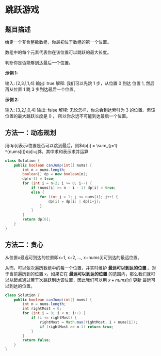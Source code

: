 # 跳跃游戏

## 题目描述

给定一个非负整数数组，你最初位于数组的第一个位置。

数组中的每个元素代表你在该位置可以跳跃的最大长度。

判断你是否能够到达最后一个位置。

**示例 1:**

输入: [2,3,1,1,4]
输出: true
解释: 我们可以先跳 1 步，从位置 0 到达 位置 1, 然后再从位置 1 跳 3 步到达最后一个位置。

**示例 2:**

输入: [3,2,1,0,4]
输出: false
解释: 无论怎样，你总会到达索引为 3 的位置。但该位置的最大跳跃长度是 0 ， 所以你永远不可能到达最后一个位置。

## 方法一：动态规划

用dp[i]表示i位置是否可以跳到最后，则$dp[i] = \sum_{j=1} ^{nums[i]}dp[i+j]$，其中求和表示求并运算

```java
class Solution {
    public boolean canJump(int[] nums) {
        int n = nums.length;
        boolean[] dp = new boolean[n];
        dp[n-1] = true;
        for (int i = n-2; i >= 0; i--) {
            if (nums[i] >= n - i - 1) dp[i] = true;
            else {
                for (int j = 1; j <= nums[i]; j++) {
                    dp[i] = dp[i] | dp[i+j];
                }
            }
        }
        return dp[0];
    }
}

```

## 方法二：贪心

从位置x最远可到达的位置即x+1, x+2, ..., x+nums[i]可到达的最远位置。

从而，可以依次遍历数组中的每一个位置，并实时维护 **最远可以到达的位置** 。对于当前遍历到的位置 `x`，如果它在 **最远可以到达的位置** 的范围内，那么我们就可以从起点通过若干次跳跃到达该位置，因此我们可以用 $x + \textit{nums}[x]$ 更新 最远可以到达的位置。

```java
class Solution {
    public boolean canJump(int[] nums) {
        int n = nums.length;
        int rightMost = 0;
        for (int i = 0; i < n; i++) {
            if (i <= rightMost) {
                rightMost = Math.max(rightMost, i + nums[i]);
                if (rightMost >= n-1) return true;
            }
        }
        return false;
    }
}
```
